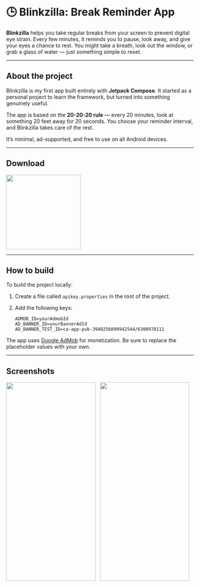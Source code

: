 # 🕒 Blinkzilla: Break Reminder App

**Blinkzilla** helps you take regular breaks from your screen to prevent digital eye strain. Every few minutes, it reminds you to pause, look away, and give your eyes a chance to rest. You might take a breath, look out the window, or grab a glass of water — just something simple to reset.

---

## About the project

Blinkzilla is my first app built entirely with **Jetpack Compose**. It started as a personal project to learn the framework, but turned into something genuinely useful.

The app is based on the **20-20-20 rule** — every 20 minutes, look at something 20 feet away for 20 seconds. You choose your reminder interval, and Blinkzilla takes care of the rest.

It’s minimal, ad-supported, and free to use on all Android devices.

---

<h2>Download</h2>  
<a href="https://play.google.com/store/apps/details?id=com.mattgdot.a2020"><img src="https://upload.wikimedia.org/wikipedia/commons/thumb/7/78/Google_Play_Store_badge_EN.svg/2560px-Google_Play_Store_badge_EN.svg.png" width="200"></a> 

---

## How to build

To build the project locally:

1. Create a file called `apikey.properties` in the root of the project.
2. Add the following keys:

   ```
   ADMOB_ID=yourAdmobId
   AD_BANNER_ID=yourBannerAdId
   AD_BANNER_TEST_ID=ca-app-pub-3940256099942544/6300978111
   ```

The app uses [Google AdMob](https://admob.google.com/) for monetization. Be sure to replace the placeholder values with your own.

---

## Screenshots

<div style="display: flex; gap: 12px; flex-wrap: wrap;"> <img src="https://play-lh.googleusercontent.com/A_pcsgi6R6yjaP76IzgvaHRbSrtH-EWSAh5q7E9KFODfCOg8FoFHMQp8RTj7Xn2ojf0=w5120-h2880-rw" width="240" height="532"> <img src="https://play-lh.googleusercontent.com/dQxSlEZn7VOkdSwQc__2iqMgkSPtFPvoTdwKp5U7oFqqAE8Pj2gk6YiNA9V_ntg83w=w5120-h2880-rw" width="240" height="532"> </div>

